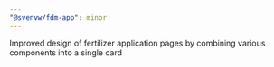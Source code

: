```yaml
---
"@svenvw/fdm-app": minor
---
```


Improved design of fertilizer application pages by combining various components into a single card
